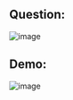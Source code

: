## Question:
![image](https://github.com/user-attachments/assets/7d68a080-f4c2-4604-8a18-c0887d4e63c1)

## Demo:
![image](https://github.com/user-attachments/assets/5f888f09-fb28-4b6f-be55-b74a130dc686)
